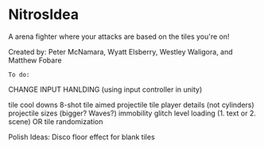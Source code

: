 # NitrosIdea

A arena fighter where your attacks are based on the tiles you're on!

Created by: Peter McNamara, Wyatt Elsberry, Westley Waligora, and Matthew Fobare

	To do:
CHANGE INPUT HANLDING (using input controller in unity)
	
tile cool downs
8-shot tile
aimed projectile tile
player details (not cylinders)
projectile sizes (bigger? Waves?)
immobility glitch
level loading (1. text or 2. scene) OR tile randomization

Polish Ideas:
	Disco floor effect for blank tiles